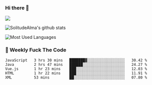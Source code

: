 ### Hi there 👋

<p>
  <a href="https://count.getloli.com/"><img src="https://count.getloli.com/get/@:solitudealma"></a>
</p>

![SolitudeAlma's github stats](https://github-readme-stats.vercel.app/api?username=solitudealma&show_icons=true&theme=radical)

![Most Used Languages](https://github-readme-stats.vercel.app/api/top-langs/?username=solitudealma&layout=compact&hide_border=true&theme=dark)
<!-- ![visitors](https://visitor-badge.glitch.me/badge?page_id=solitudealma.solitudealma.id) -->


### :dart: Weekly Fuck The Code

<!--START_SECTION:waka-->
```text
JavaScript   3 hrs 30 mins   ███████▓░░░░░░░░░░░░░░░░░   30.42 % 
Java         2 hrs 47 mins   ██████░░░░░░░░░░░░░░░░░░░   24.27 % 
Vue.js       1 hr 23 mins    ███░░░░░░░░░░░░░░░░░░░░░░   12.03 % 
HTML         1 hr 22 mins    ███░░░░░░░░░░░░░░░░░░░░░░   11.91 % 
XML          53 mins         ██░░░░░░░░░░░░░░░░░░░░░░░   07.80 % 
```
<!--END_SECTION:waka-->
